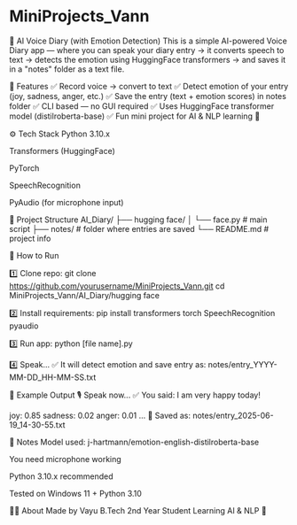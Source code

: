 # MiniProjects_Vann
📝 AI Voice Diary (with Emotion Detection)
This is a simple AI-powered Voice Diary app — where you can speak your diary entry → it converts speech to text → detects the emotion using HuggingFace transformers → and saves it in a "notes" folder as a text file.

🎁 Features
✅ Record voice → convert to text
✅ Detect emotion of your entry (joy, sadness, anger, etc.)
✅ Save the entry (text + emotion scores) in notes folder
✅ CLI based — no GUI required
✅ Uses HuggingFace transformer model (distilroberta-base)
✅ Fun mini project for AI & NLP learning 🚀

⚙️ Tech Stack
Python 3.10.x

Transformers (HuggingFace)

PyTorch

SpeechRecognition

PyAudio (for microphone input)


📂 Project Structure
AI_Diary/
├── hugging face/
│   └── face.py  # main script
├── notes/       # folder where entries are saved
└── README.md    # project info

🚀 How to Run

1️⃣ Clone repo:
git clone https://github.com/yourusername/MiniProjects_Vann.git
cd MiniProjects_Vann/AI_Diary/hugging face

2️⃣ Install requirements:
pip install transformers torch SpeechRecognition pyaudio

3️⃣ Run app:
python [file name].py

4️⃣ Speak...
✅ It will detect emotion and save entry as:
notes/entry_YYYY-MM-DD_HH-MM-SS.txt


💾 Example Output
🎙️ Speak now...
✅ You said: I am very happy today!

joy: 0.85
sadness: 0.02
anger: 0.01
...
📁 Saved as: notes/entry_2025-06-19_14-30-55.txt



📌 Notes
Model used: j-hartmann/emotion-english-distilroberta-base

You need microphone working

Python 3.10.x recommended

Tested on Windows 11 + Python 3.10

🙋‍♂️ About
Made by Vayu
B.Tech 2nd Year Student
Learning AI & NLP 🚀
